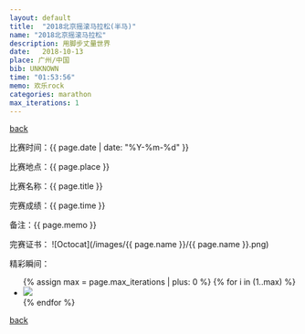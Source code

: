```yaml
---
layout: default
title:  "2018北京摇滚马拉松(半马)"
name: "2018北京摇滚马拉松"
description: 用脚步丈量世界
date:   2018-10-13
place: 广州/中国
bib: UNKNOWN
time: "01:53:56"
memo: 欢乐rock
categories: marathon
max_iterations: 1
---
```

[back](/marathon)

比赛时间：{{ page.date | date: "%Y-%m-%d" }}

比赛地点：{{ page.place }}

比赛名称：{{ page.title }}

完赛成绩：{{ page.time }}

备注：{{ page.memo }}

完赛证书：
![Octocat](/images/{{ page.name }}/{{ page.name }}.png)

精彩瞬间：
<ul>
{% assign max = page.max_iterations | plus: 0 %}
{% for i in (1..max) %}
    <li><img src="/images/{{ page.name }}/{{ page.name }}-{{ i }}.jpeg"></li>
{% endfor %}
</ul>

[back](/marathon)

